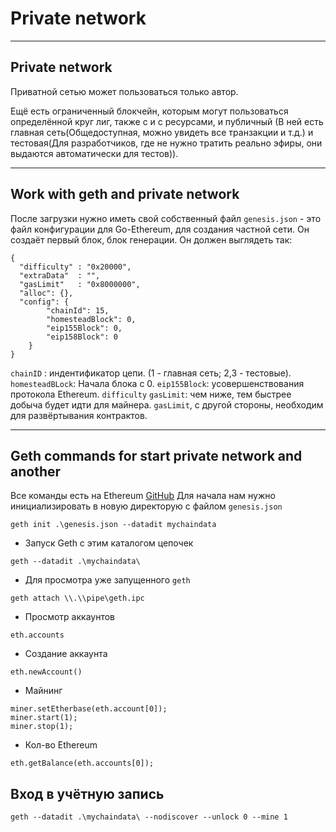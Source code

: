 # Private network

<hr>

## Private network 
Приватной сетью может пользоваться только автор. 

Ещё есть ограниченный блокчейн, которым могут пользоваться определённой круг лиг, также с и с ресурсами, и публичный (В ней есть главная сеть(Общедоступная, можно увидеть все транзакции и т.д.) и тестовая(Для разработчиков, где не нужно тратить реально эфиры, они выдаются автоматически для тестов)).

<hr>

## Work with geth and private network
После загрузки нужно иметь свой собственный файл `genesis.json` - это файл конфигурации для Go-Ethereum, для создания частной сети. Он создаёт первый блок, блок генерации. Он должен выглядеть так:

```
{
  "difficulty" : "0x20000",
  "extraData"  : "",
  "gasLimit"   : "0x8000000",
  "alloc": {},
  "config": {
        "chainId": 15,
        "homesteadBlock": 0,
        "eip155Block": 0,
        "eip158Block": 0
    }
}
```

`chainID` : индентификатор цепи. (1 - главная сеть; 2,3 - тестовые).
`homesteadBLock`: Начала блока с 0.
`eip155Block`: усовершенствования протокола Ethereum.
`difficulty` `gasLimit`: чем ниже, тем быстрее добыча будет идти для майнера. `gasLimit`, с другой стороны, необходим для развёртывания контрактов.

<hr>

## Geth commands for start private network and another

Все команды есть на Ethereum [GitHub](https://github.com/ethereum/wiki/wiki/JSON-RPC)
Для начала нам нужно инициализировать в новую директорую с файлом `genesis.json`

```
geth init .\genesis.json --datadit mychaindata
```

* Запуск Geth с этим каталогом цепочек
```
geth --datadit .\mychaindata\
```

* Для просмотра уже запущенного `geth`
```
geth attach \\.\\pipe\geth.ipc
```

* Просмотр аккаунтов
```
eth.accounts
```

* Создание аккаунта
```
eth.newAccount()
```

* Майнинг
```
miner.setEtherbase(eth.account[0]);
miner.start(1);
miner.stop(1);
```

* Кол-во Ethereum
```
eth.getBalance(eth.accounts[0]);
```

## Вход в учётную запись

```
geth --datadit .\mychaindata\ --nodiscover --unlock 0 --mine 1
```
